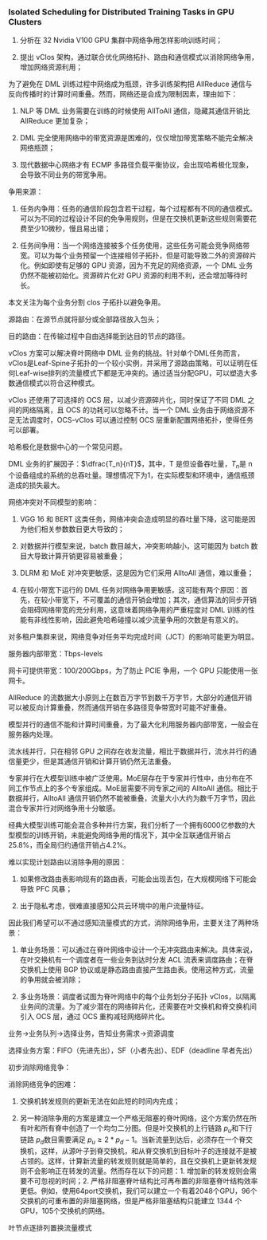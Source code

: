 ### Isolated Scheduling for Distributed Training Tasks in GPU Clusters

1. 分析在 32 Nvidia V100 GPU 集群中网络争用怎样影响训练时间；

2. 提出 vClos 架构，通过联合优化网络拓扑、路由和通信模式以消除网络争用，增加网络资源利用；

为了避免在 DML 训练过程中网络成为瓶颈，许多训练架构把 AllReduce 通信与反向传播时的计算时间重叠。然而，网络还是会成为限制因素，理由如下：

1. NLP 等 DML 业务需要在训练的时候使用 AllToAll 通信，隐藏其通信开销比 AllReduce 更加复杂；

2. DML 完全使用网络中的带宽资源是困难的，仅仅增加带宽策略不能完全解决网络瓶颈；

3. 现代数据中心网络才有 ECMP 多路径负载平衡协议，会出现哈希极化现象，会导致不同业务的带宽争用。

争用来源：

1. 任务内争用：任务的通信阶段包含若干过程，每个过程都有不同的通信模式。可以为不同的过程设计不同的免争用规则，但是在交换机更新这些规则需要花费至少10微秒，慢且易出错；

2. 任务间争用：当一个网络连接被多个任务使用，这些任务可能会竞争网络带宽。可以为每个业务预留一个连接相邻子拓扑，但是可能导致二外的资源碎片化。例如即使有足够的 GPU 资源，因为不充足的网络资源，一个 DML 业务仍然不能被初始化。资源碎片化对 GPU 资源的利用不利，还会增加等待时长。

本文关注为每个业务分割 clos 子拓扑以避免争用。

源路由：在源节点就将部分或全部路径放入包头；

目的路由：在传输过程中自由选择能到达目的节点的路径。

vClos 方案可以解决脊叶网络中 DML 业务的挑战。针对单个DML任务而言，vClos是Leaf-Spine子拓扑的一个较小实例，并采用了源路由策略，可以证明在任何Leaf-wise排列的流量模式下都是无冲突的。通过适当分配GPU，可以塑造大多数通信模式以符合这种模式。

vClos 还使用了可选择的 OCS 层，以减少资源碎片化，同时保证了不同 DML 之间的网络隔离，且 OCS 的功耗可以忽略不计。当一个 DML 业务由于网络资源不足无法调度时，OCS-vClos 可以通过控制 OCS 层重新配置网络拓扑，使得任务可以部署。

哈希极化是数据中心的一个常见问题。

DML 业务的扩展因子：$\dfrac{T_n}{nT}$，其中，T 是但设备吞吐量，$T_n$是 n 个设备组成的系统的总吞吐量。理想情况下为1，在实际模型和环境中，通信瓶颈造成的损失最大。

网络冲突对不同模型的影响：

1. VGG 16 和 BERT 这类任务，网络冲突会造成明显的吞吐量下降，这可能是因为他们相关参数数目更大导致的；

2. 对数据并行模型来说，batch 数目越大，冲突影响越小，这可能因为 batch 数目大导致计算开销更容易被重叠；

3. DLRM 和 MoE 对冲突更敏感，这是因为它们采用 AlltoAll 通信，难以重叠；

4. 在较小带宽下运行的 DML 任务对网络争用更敏感，这可能有两个原因：首先，在较小带宽下，不可覆盖的通信开销会增加；其次，通信算法的同步开销会阻碍网络带宽的充分利用，这意味着网络争用的严重程度对 DML 训练的性能有非线性影响，因此避免哈希碰撞以减少流量争用的次数是有意义的。

对多租户集群来说，网络竞争对任务平均完成时间（JCT）的影响可能更为明显。

服务器内部带宽：Tbps-levels

网卡可提供带宽：100/200Gbps，为了防止 PCIE 争用，一个 GPU 只能使用一张网卡。

AllReduce 的流数据大小原则上在数百万字节到数千万字节，大部分的通信开销可以被反向计算重叠，然而通信开销在多路径竞争带宽时可能不好重叠。

模型并行的通信不能和计算时间重叠，为了最大化利用服务器内部带宽，一般会在服务器内处理。

流水线并行，只在相邻 GPU 之间存在收发流量，相比于数据并行，流水并行的通信量更少，但是其通信开销和计算开销仍然无法重叠。

专家并行在大模型训练中被广泛使用。MoE层存在于专家并行性中，由分布在不同工作节点上的多个专家组成。MoE层需要不同专家之间的 AlltoAll 通信。相比于数据并行，AlltoAll 通信开销仍然不能被重叠，流量大小大约为数千万字节，因此混合专家并行对网络争用十分敏感。

经典大模型训练可能会混合多种并行方案，我们分析了一个拥有6000亿参数的大型模型的训练开销，未能避免网络争用的情况下，其中全互联通信开销占25.8%，而全局归约通信开销占4.2%。

难以实现计划路由以消除争用的原因：

1. 如果修改路由表影响现有的路由表，可能会出现丢包，在大规模网络下可能会导致 PFC 风暴；

2. 出于隐私考虑，很难直接感知公共云环境中的用户流量特征。

因此我们希望可以不通过感知流量模式的方式，消除网络争用，主要关注了两种场景：

1. 单业务场景：可以通过在脊叶网络中设计一个无冲突路由来解决。具体来说，在叶交换机有一个调度者在一些业务到达时分发 ACL 流表来调度路由；在脊交换机上使用 BGP 协议或是静态路由直接产生路由表。使用这种方式，流量的争用就会被消除；

2. 多业务场景：调度者试图为脊叶网络中的每个业务划分子拓扑 vClos，以隔离业务间的流量。为了减少潜在的网络碎片化，还需要在叶交换机和脊交换机间引入 OCS 层，通过 OCS 重构减轻网络碎片化。

业务->业务队列->选择业务，告知业务需求->资源调度

选择业务方案：FIFO（先进先出），SF（小者先出）、EDF（deadline 早者先出）

初步消除网络竞争：

消除网络竞争的困难：

1. 交换机转发规则的更新无法在如此短的时间内完成；

2. 另一种消除争用的方案是建立一个严格无阻塞的脊叶网络，这个方案仍然在所有叶和所有脊中创造了一个均匀二分图。但是叶交换机的上行链路 $p_u$和下行链路 $p_d$数目需要满足 $p_u\geq2*p_d-1$。当新流量到达后，必须存在一个脊交换机，这样，从源叶子到脊交换机，和从脊交换机到目标叶子的连接就不是被占领的。这样，计算新流量的转发规则就是简单的，且在交换机上更新转发规则不会影响正在转发的流量。然而存在以下的问题：1. 增加新的转发规则会需要不可忽视的时间；2. 严格非阻塞脊叶结构比可再布置的非阻塞脊叶结构效率更低。例如，使用64port交换机，我们可以建立一个有着2048个GPU，96个交换机的可重布置的非阻塞网络，但是严格非阻塞结构只能建立 1344 个GPU，105个交换机的网络。

叶节点逐排列置换流量模式
